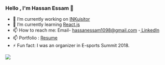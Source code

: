 ### Hello , I'm Hassan Essam 👋

- 🔭 I’m currently working on <a href="https://github.com/DevDerpi/INKuisitor" >INKuisitor </a>
- 🌱 I’m currently learning <a href="https://www.udemy.com/course/react-the-complete-guide-incl-redux/" >React.js </a>
- 📫 How to reach me: Email- hassanessam1098@gmail.com -<a href="https://www.linkedin.com/in/devderpi/"> LinkedIn </a>
- 📫 Portfolio : <a href="https://drive.google.com/file/d/1RZsshTvaiQLsBIT3gIHFs01z19LEquSU/view?usp=sharing"> Resume </a>
- ⚡ Fun fact: I was an organizer in E-sports Summit 2018.
<img src="https://github-readme-stats.vercel.app/api?username=DevDerpi&&show_icons=true&title_color=FFA500&icon_color=bb2acf&text_color=daf7dc&bg_color=000000">
